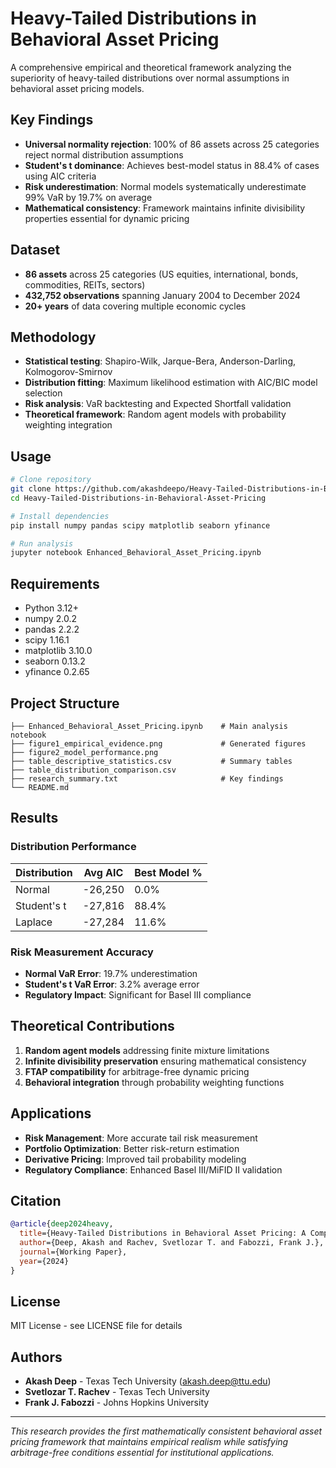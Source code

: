 # Heavy-Tailed Distributions in Behavioral Asset Pricing

A comprehensive empirical and theoretical framework analyzing the superiority of heavy-tailed distributions over normal assumptions in behavioral asset pricing models.

## Key Findings

- **Universal normality rejection**: 100% of 86 assets across 25 categories reject normal distribution assumptions
- **Student's t dominance**: Achieves best-model status in 88.4% of cases using AIC criteria  
- **Risk underestimation**: Normal models systematically underestimate 99% VaR by 19.7% on average
- **Mathematical consistency**: Framework maintains infinite divisibility properties essential for dynamic pricing

## Dataset

- **86 assets** across 25 categories (US equities, international, bonds, commodities, REITs, sectors)
- **432,752 observations** spanning January 2004 to December 2024
- **20+ years** of data covering multiple economic cycles

## Methodology

- **Statistical testing**: Shapiro-Wilk, Jarque-Bera, Anderson-Darling, Kolmogorov-Smirnov
- **Distribution fitting**: Maximum likelihood estimation with AIC/BIC model selection
- **Risk analysis**: VaR backtesting and Expected Shortfall validation
- **Theoretical framework**: Random agent models with probability weighting integration

## Usage

```bash
# Clone repository
git clone https://github.com/akashdeepo/Heavy-Tailed-Distributions-in-Behavioral-Asset-Pricing
cd Heavy-Tailed-Distributions-in-Behavioral-Asset-Pricing

# Install dependencies
pip install numpy pandas scipy matplotlib seaborn yfinance

# Run analysis
jupyter notebook Enhanced_Behavioral_Asset_Pricing.ipynb
```

## Requirements

- Python 3.12+
- numpy 2.0.2
- pandas 2.2.2  
- scipy 1.16.1
- matplotlib 3.10.0
- seaborn 0.13.2
- yfinance 0.2.65

## Project Structure

```
├── Enhanced_Behavioral_Asset_Pricing.ipynb    # Main analysis notebook
├── figure1_empirical_evidence.png             # Generated figures
├── figure2_model_performance.png
├── table_descriptive_statistics.csv           # Summary tables
├── table_distribution_comparison.csv
├── research_summary.txt                       # Key findings
└── README.md
```

## Results

### Distribution Performance
| Distribution | Avg AIC | Best Model % |
|-------------|---------|--------------|
| Normal      | -26,250 | 0.0%         |
| Student's t | -27,816 | 88.4%        |
| Laplace     | -27,284 | 11.6%        |

### Risk Measurement Accuracy
- **Normal VaR Error**: 19.7% underestimation
- **Student's t VaR Error**: 3.2% average error
- **Regulatory Impact**: Significant for Basel III compliance

## Theoretical Contributions

1. **Random agent models** addressing finite mixture limitations
2. **Infinite divisibility preservation** ensuring mathematical consistency
3. **FTAP compatibility** for arbitrage-free dynamic pricing
4. **Behavioral integration** through probability weighting functions

## Applications

- **Risk Management**: More accurate tail risk measurement
- **Portfolio Optimization**: Better risk-return estimation  
- **Derivative Pricing**: Improved tail probability modeling
- **Regulatory Compliance**: Enhanced Basel III/MiFID II validation

## Citation

```bibtex
@article{deep2024heavy,
  title={Heavy-Tailed Distributions in Behavioral Asset Pricing: A Comprehensive Framework for Dynamic Markets},
  author={Deep, Akash and Rachev, Svetlozar T. and Fabozzi, Frank J.},
  journal={Working Paper},
  year={2024}
}
```

## License

MIT License - see LICENSE file for details

## Authors

- **Akash Deep** - Texas Tech University (akash.deep@ttu.edu)
- **Svetlozar T. Rachev** - Texas Tech University  
- **Frank J. Fabozzi** - Johns Hopkins University

---

*This research provides the first mathematically consistent behavioral asset pricing framework that maintains empirical realism while satisfying arbitrage-free conditions essential for institutional applications.*
